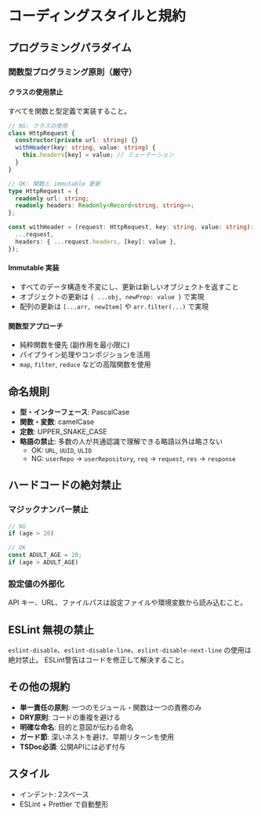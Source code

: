 # コーディングスタイルと規約

## プログラミングパラダイム

### 関数型プログラミング原則（厳守）

#### クラスの使用禁止
すべてを関数と型定義で実装すること。

```typescript
// NG: クラスの使用
class HttpRequest {
  constructor(private url: string) {}
  withHeader(key: string, value: string) {
    this.headers[key] = value; // ミューテーション
  }
}

// OK: 関数と immutable 更新
type HttpRequest = {
  readonly url: string;
  readonly headers: Readonly<Record<string, string>>;
};

const withHeader = (request: HttpRequest, key: string, value: string): HttpRequest => ({
  ...request,
  headers: { ...request.headers, [key]: value },
});
```

#### Immutable 実装
- すべてのデータ構造を不変にし、更新は新しいオブジェクトを返すこと
- オブジェクトの更新は `{ ...obj, newProp: value }` で実現
- 配列の更新は `[...arr, newItem]` や `arr.filter(...)` で実現

#### 関数型アプローチ
- 純粋関数を優先 (副作用を最小限に)
- パイプライン処理やコンポジションを活用
- `map`, `filter`, `reduce` などの高階関数を使用

## 命名規則

- **型・インターフェース**: PascalCase
- **関数・変数**: camelCase
- **定数**: UPPER_SNAKE_CASE
- **略語の禁止**: 多数の人が共通認識で理解できる略語以外は略さない
  - OK: `URL`, `UUID`, `ULID`
  - NG: `userRepo` → `userRepository`, `req` → `request`, `res` → `response`

## ハードコードの絶対禁止

### マジックナンバー禁止
```typescript
// NG
if (age > 20)

// OK
const ADULT_AGE = 20;
if (age > ADULT_AGE)
```

### 設定値の外部化
API キー、URL、ファイルパスは設定ファイルや環境変数から読み込むこと。

## ESLint 無視の禁止
`eslint-disable`、`eslint-disable-line`、`eslint-disable-next-line` の使用は絶対禁止。
ESLint警告はコードを修正して解決すること。

## その他の規約

- **単一責任の原則**: 一つのモジュール・関数は一つの責務のみ
- **DRY原則**: コードの重複を避ける
- **明確な命名**: 目的と意図が伝わる命名
- **ガード節**: 深いネストを避け、早期リターンを使用
- **TSDoc必須**: 公開APIには必ず付与

## スタイル

- インデント: 2スペース
- ESLint + Prettier で自動整形
